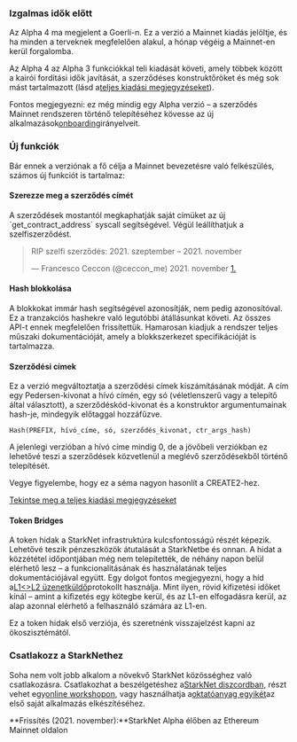 ### Izgalmas idők előtt

Az Alpha 4 ma megjelent a Goerli-n. Ez a verzió a Mainnet kiadás jelöltje, és ha minden a terveknek megfelelően alakul, a hónap végéig a Mainnet-en kerül forgalomba.

Az Alpha 4 az Alpha 3 funkciókkal teli kiadását követi, amely többek között a kairói fordítási idők javítását, a szerződéses konstruktőröket és még sok mást tartalmazott (lásd a[teljes kiadási megjegyzéseket](https://github.com/starkware-libs/cairo-lang/releases/tag/v0.5.0)).

Fontos megjegyezni: ez még mindig egy Alpha verzió – a szerződés Mainnet rendszeren történő telepítéséhez kövesse az új alkalmazások[onboarding](https://forms.reform.app/starkware/SN-Alpha-Contract-Deployment/l894lu)irányelveit.

### Új funkciók

Bár ennek a verziónak a fő célja a Mainnet bevezetésre való felkészülés, számos új funkciót is tartalmaz:

#### Szerezze meg a szerződés címét

A szerződések mostantól megkaphatják saját címüket az új \`get_contract_address\` syscall segítségével. Végül leállíthatjuk a szelfiszerződést.

<blockquote class="twitter-tweet"><p lang="en" dir="ltr">RIP szelfi szerződés: 2021. szeptember – 2021. november</p>&mdash; Francesco Ceccon (@ceccon_me) 2021. november <a href="https://twitter.com/ceccon_me/status/1458410251078836227?ref_src=twsrc%5Etfw">1.</a></blockquote> <script async src="https://platform.twitter.com/widgets.js" charset="utf-8"></script>

#### Hash blokkolása

A blokkokat immár hash segítségével azonosítják, nem pedig azonosítóval. Ez a tranzakciós hashekre való legutóbbi átállásunkat követi. Az összes API-t ennek megfelelően frissítettük. Hamarosan kiadjuk a rendszer teljes műszaki dokumentációját, amely a blokkszerkezet specifikációját is tartalmazza.

#### Szerződési címek

Ez a verzió megváltoztatja a szerződési címek kiszámításának módját. A cím egy Pedersen-kivonat a hívó címén, egy só (véletlenszerű vagy a telepítő által választott), a szerződéskód-kivonat és a konstruktor argumentumainak hash-je, mindegyik előtaggal hozzáfűzve.

```
Hash(PREFIX, hívó_címe, só, szerződés_kivonat, ctr_args_hash)
```

A jelenlegi verzióban a hívó címe mindig 0, de a jövőbeli verziókban ez lehetővé teszi a szerződések közvetlenül a meglévő szerződésekből történő telepítését.

Vegye figyelembe, hogy ez a séma nagyon hasonlít a CREATE2-hez.

[Tekintse meg a teljes kiadási megjegyzéseket](https://github.com/starkware-libs/cairo-lang/releases/tag/v0.6.0)

#### Token Bridges

A token hidak a StarkNet infrastruktúra kulcsfontosságú részét képezik. Lehetővé teszik pénzeszközök átutalását a StarkNetbe és onnan. A hidat a közzététel időpontjában még nem telepítették, de néhány napon belül elérhető lesz – a funkcionalitásának és használatának teljes dokumentációjával együtt. Egy dolgot fontos megjegyezni, hogy a híd a[L1<>L2 üzenetküldő](https://www.cairo-lang.org/docs/hello_starknet/l1l2.html)protokollt használja. Mint ilyen, rövid kifizetési időket kínál – amint a kifizetés egy kötegbe kerül, és az L1-en elfogadásra kerül, az alap azonnal elérhető a felhasználó számára az L1-en.

Ez a token hidak első verziója, és szeretnénk visszajelzést kapni az ökoszisztémától.

### Csatlakozz a StarkNethez

Soha nem volt jobb alkalom a növekvő StarkNet közösséghez való csatlakozásra. Csatlakozhat a beszélgetéshez a[StarkNet diszcordban](https://discord.gg/uJ9HZTUk2Y), részt vehet egy[online workshopon](https://forms.reform.app/starkware/join-a-starknet-workshop/2ma1x8), vagy használhatja a[oktatóanyag egyikét](https://www.cairo-lang.org/docs/hello_starknet/index.html)az első saját alkalmazás elkészítéséhez.

**Frissítés (2021. november):**StarkNet Alpha élőben az Ethereum Mainnet oldalon